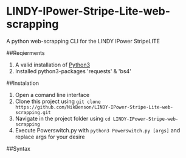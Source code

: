# LINDY-IPower-Stripe-Lite-web-scrapping
A python web-scrapping CLI for the LINDY IPower StripeLITE

##Reqierments
1.  A valid installation of [Python3](https://www.python.org/)
2.  Installed python3-packages 'requests' & 'bs4'

##Instalation
1.  Open a comand line interface
1.  Clone this project using `git clone https://github.com/NikBenson/LINDY-IPower-Stripe-Lite-web-scrapping.git`
2.  Navigate in the project folder using `cd LINDY-IPower-Stripe-web-scrapping`
3.  Execute Powerswitch.py with `python3 Powerswitch.py [args]` and replace args for your desire

##Syntax

